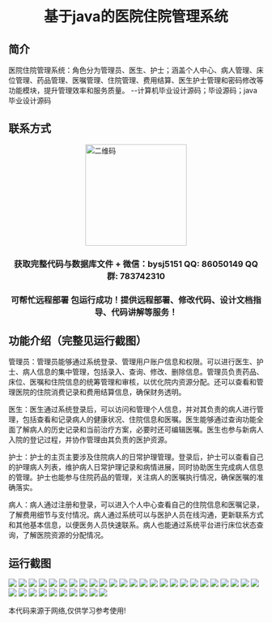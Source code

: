 <p><h1 align="center">基于java的医院住院管理系统</h1></p>

## 简介
医院住院管理系统：角色分为管理员、医生、护士；涵盖个人中心、病人管理、床位管理、药品管理、医嘱管理、住院管理、费用结算、医生护士管理和密码修改等功能模块，提升管理效率和服务质量。    --计算机毕业设计源码；毕设源码；java毕业设计源码


## 联系方式
<img src="https://bs-1329754181.cos.ap-shanghai.myqcloud.com/wx.jpg" alt="二维码" style="display: block; margin: 0 auto;" width="200px">
<p><h3 align="center">获取完整代码与数据库文件 + 微信：bysj5151 QQ: 86050149 QQ群: 783742310</h3></p>
<p><h3 align="center">可帮忙远程部署 包运行成功！提供远程部署、修改代码、设计文档指导、代码讲解等服务！</h3></p>

## 功能介绍（完整见运行截图）
管理员：管理员能够通过系统登录、管理用户账户信息和权限。可以进行医生、护士、病人信息的集中管理，包括录入、查询、修改、删除信息。管理员负责药品、床位、医嘱和住院信息的统筹管理和审核，以优化院内资源分配。还可以查看和管理医院的住院消费记录和费用结算信息，确保财务透明。

医生：医生通过系统登录后，可以访问和管理个人信息，并对其负责的病人进行管理，包括查看和记录病人的健康状况、住院信息和医嘱。医生能够通过查询功能全面了解病人的历史记录和当前治疗方案，必要时还可编辑医嘱。医生也参与新病人入院的登记过程，并协作管理由其负责的医护资源。

护士：护士的主页主要涉及住院病人的日常护理管理。登录后，护士可以查看自己的护理病人列表，维护病人日常护理记录和病情进展，同时协助医生完成病人信息的管理。护士也能参与住院药品的管理，关注病人的医嘱执行情况，确保医嘱的准确落实。

病人：病人通过注册和登录，可以进入个人中心查看自己的住院信息和医嘱记录，了解费用细节与支付情况。病人通过系统可以与医护人员在线沟通，更新联系方式和其他基本信息，以便医务人员快速联系。病人也能通过系统平台进行床位状态查询，了解医院资源的分配情况。


## 运行截图
![](https://bs-1329754181.cos.ap-shanghai.myqcloud.com/ssm/HospitalInpatientManagementSystem1/img/001.jpg)
![](https://bs-1329754181.cos.ap-shanghai.myqcloud.com/ssm/HospitalInpatientManagementSystem1/img/002.jpg)
![](https://bs-1329754181.cos.ap-shanghai.myqcloud.com/ssm/HospitalInpatientManagementSystem1/img/003.jpg)
![](https://bs-1329754181.cos.ap-shanghai.myqcloud.com/ssm/HospitalInpatientManagementSystem1/img/004.jpg)
![](https://bs-1329754181.cos.ap-shanghai.myqcloud.com/ssm/HospitalInpatientManagementSystem1/img/005.jpg)
![](https://bs-1329754181.cos.ap-shanghai.myqcloud.com/ssm/HospitalInpatientManagementSystem1/img/006.jpg)
![](https://bs-1329754181.cos.ap-shanghai.myqcloud.com/ssm/HospitalInpatientManagementSystem1/img/007.jpg)
![](https://bs-1329754181.cos.ap-shanghai.myqcloud.com/ssm/HospitalInpatientManagementSystem1/img/008.jpg)
![](https://bs-1329754181.cos.ap-shanghai.myqcloud.com/ssm/HospitalInpatientManagementSystem1/img/009.jpg)
![](https://bs-1329754181.cos.ap-shanghai.myqcloud.com/ssm/HospitalInpatientManagementSystem1/img/010.jpg)
![](https://bs-1329754181.cos.ap-shanghai.myqcloud.com/ssm/HospitalInpatientManagementSystem1/img/011.jpg)
![](https://bs-1329754181.cos.ap-shanghai.myqcloud.com/ssm/HospitalInpatientManagementSystem1/img/012.jpg)
![](https://bs-1329754181.cos.ap-shanghai.myqcloud.com/ssm/HospitalInpatientManagementSystem1/img/013.jpg)
![](https://bs-1329754181.cos.ap-shanghai.myqcloud.com/ssm/HospitalInpatientManagementSystem1/img/014.jpg)
![](https://bs-1329754181.cos.ap-shanghai.myqcloud.com/ssm/HospitalInpatientManagementSystem1/img/015.jpg)
![](https://bs-1329754181.cos.ap-shanghai.myqcloud.com/ssm/HospitalInpatientManagementSystem1/img/016.jpg)
![](https://bs-1329754181.cos.ap-shanghai.myqcloud.com/ssm/HospitalInpatientManagementSystem1/img/017.jpg)
![](https://bs-1329754181.cos.ap-shanghai.myqcloud.com/ssm/HospitalInpatientManagementSystem1/img/018.jpg)
![](https://bs-1329754181.cos.ap-shanghai.myqcloud.com/ssm/HospitalInpatientManagementSystem1/img/019.jpg)
![](https://bs-1329754181.cos.ap-shanghai.myqcloud.com/ssm/HospitalInpatientManagementSystem1/img/020.jpg)
![](https://bs-1329754181.cos.ap-shanghai.myqcloud.com/ssm/HospitalInpatientManagementSystem1/img/021.jpg)
![](https://bs-1329754181.cos.ap-shanghai.myqcloud.com/ssm/HospitalInpatientManagementSystem1/img/022.jpg)
![](https://bs-1329754181.cos.ap-shanghai.myqcloud.com/ssm/HospitalInpatientManagementSystem1/img/023.jpg)
![](https://bs-1329754181.cos.ap-shanghai.myqcloud.com/ssm/HospitalInpatientManagementSystem1/img/024.jpg)
![](https://bs-1329754181.cos.ap-shanghai.myqcloud.com/ssm/HospitalInpatientManagementSystem1/img/025.jpg)
![](https://bs-1329754181.cos.ap-shanghai.myqcloud.com/ssm/HospitalInpatientManagementSystem1/img/026.jpg)
![](https://bs-1329754181.cos.ap-shanghai.myqcloud.com/ssm/HospitalInpatientManagementSystem1/img/027.jpg)
![](https://bs-1329754181.cos.ap-shanghai.myqcloud.com/ssm/HospitalInpatientManagementSystem1/img/028.jpg)
![](https://bs-1329754181.cos.ap-shanghai.myqcloud.com/ssm/HospitalInpatientManagementSystem1/img/029.jpg)
![](https://bs-1329754181.cos.ap-shanghai.myqcloud.com/ssm/HospitalInpatientManagementSystem1/img/030.jpg)
![](https://bs-1329754181.cos.ap-shanghai.myqcloud.com/ssm/HospitalInpatientManagementSystem1/img/031.jpg)
![](https://bs-1329754181.cos.ap-shanghai.myqcloud.com/ssm/HospitalInpatientManagementSystem1/img/032.jpg)
![](https://bs-1329754181.cos.ap-shanghai.myqcloud.com/ssm/HospitalInpatientManagementSystem1/img/033.jpg)
![](https://bs-1329754181.cos.ap-shanghai.myqcloud.com/ssm/HospitalInpatientManagementSystem1/img/034.jpg)
![](https://bs-1329754181.cos.ap-shanghai.myqcloud.com/ssm/HospitalInpatientManagementSystem1/img/035.jpg)

<p>本代码来源于网络,仅供学习参考使用!</p>
